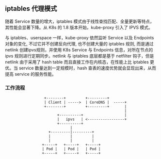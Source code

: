 ## iptables 代理模式
随着 Service 数量的增大，iptables 模式由于线性查找匹配、全量更新等特点，其性能会显著下降。从 K8s 的 1.8 版本开始，kube-proxy 引入了 IPVS 模式。

与 iptables、userspace 一样，kube-proxy 依然监听 Service 以及 Endpoints 对象的变化, 不过它并不创建反向代理, 也不创建大量的 iptables 规则, 而是通过 netlink 创建ipvs规则，并使用 K8s Service 与 Endpoints 信息，对所在节点的 ipvs 规则进行定期同步。netlink 与 iptables 底层都是基于 netfilter 钩子，但是 netlink 由于采用了 hash table 而且直接工作在内核态，在性能上比 iptables 更优。当 service 数量达到一定规模时，hash 查表的速度优势就会显现出来，从而提高 service 的服务性能。


### 工作流程


```
                  +--------+         +---------+
                  | Client | ----->  | CoreDNS |  -----+
                  +--------+         +---------+       |
                                                       |
                        +----------+                   |
                        |   ipvs   | <-----------------+
                        +----------+ 
                              |
                    +---------|---------+
                    |         |         |
                    |         |         |
                 +-----+   +-----+   +-----+                
                 | Pod |   | Pod |   | Pod |                
                 +-----+   +-----+   +-----+                

```

